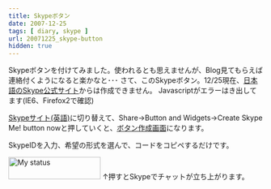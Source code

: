 ```yaml
---
title: Skypeボタン
date: 2007-12-25
tags: [ diary, skype ]
url: 20071225_skype-button
hidden: true
---
```

Skypeボタンを付けてみました。使われるとも思えませんが、Blog見てもらえば連絡付くようになると楽かなと･･･
さて、このSkypeボタン。12/25現在、<a href="http://www.skype.com/intl/ja/">日本語のSkype公式サイト</a>からは作成できません。
Javascriptがエラーはき出してます(IE6、Firefox2で確認)

<a href="http://www.skype.com/welcomeback/">Skypeサイト(英語)</a>に切り替えて、Share→Button and Widgets→Create Skype Me! button nowと押していくと、<a href="http://www.skype.com/intl/en/share/buttons/">ボタン作成画面</a>になります。

SkypeIDを入力、希望の形式を選んで、コードをコピペするだけです。

<!--
Skype 'My status' button
http://www.skype.com/go/skypebuttons
-->
<script type="text/javascript" src="http://download.skype.com/share/skypebuttons/js/skypeCheck.js"></script>
<a href="skype:silicon-gom?chat"><img src="http://mystatus.skype.com/bigclassic/silicon-gom" style="border: none;" width="182" height="44" alt="My status" /></a>
↑押すとSkypeでチャットが立ち上がります。
